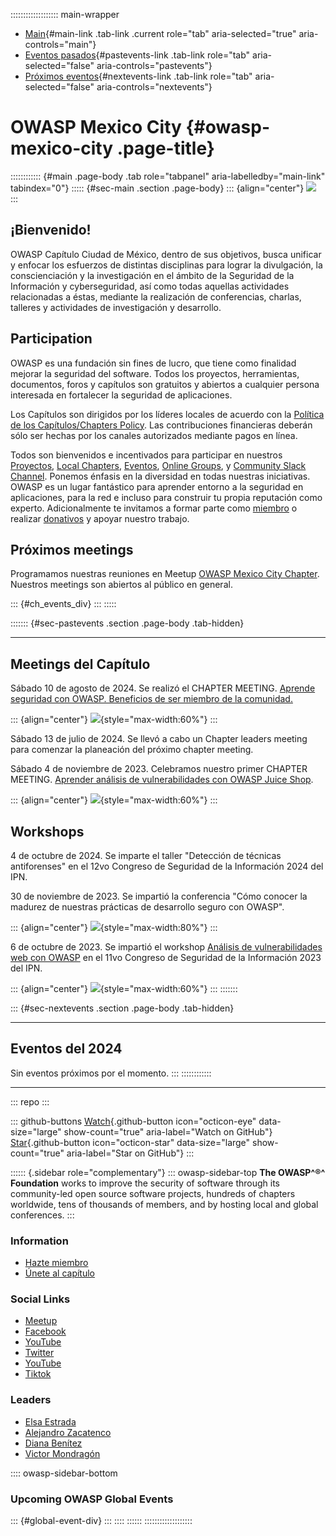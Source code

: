 ::::::::::::::::::: main-wrapper
- [Main](#div-main){#main-link .tab-link .current role="tab"
  aria-selected="true" aria-controls="main"}
- [Eventos pasados](#div-pastevents){#pastevents-link .tab-link
  role="tab" aria-selected="false" aria-controls="pastevents"}
- [Próximos eventos](#div-nextevents){#nextevents-link .tab-link
  role="tab" aria-selected="false" aria-controls="nextevents"}

# OWASP Mexico City {#owasp-mexico-city .page-title}

:::::::::::: {#main .page-body .tab role="tabpanel" aria-labelledby="main-link" tabindex="0"}
::::: {#sec-main .section .page-body}
::: {align="center"}
![](assets/images/OWASP_CDMX.png)
:::

## ¡Bienvenido!

OWASP Capítulo Ciudad de México, dentro de sus objetivos, busca unificar
y enfocar los esfuerzos de distintas disciplinas para lograr la
divulgación, la conscienciación y la investigación en el ámbito de la
Seguridad de la Información y cyberseguridad, así como todas aquellas
actividades relacionadas a éstas, mediante la realización de
conferencias, charlas, talleres y actividades de investigación y
desarrollo.

## Participation

OWASP es una fundación sin fines de lucro, que tiene como finalidad
mejorar la seguridad del software. Todos los proyectos, herramientas,
documentos, foros y capítulos son gratuitos y abiertos a cualquier
persona interesada en fortalecer la seguridad de aplicaciones.

Los Capítulos son dirigidos por los líderes locales de acuerdo con la
[Política de los Capítulos/Chapters
Policy](../www-policy/operational/chapters-2.html). Las contribuciones
financieras deberán sólo ser hechas por los canales autorizados mediante
pagos en línea.

Todos son bienvenidos e incentivados para participar en nuestros
[Proyectos](../projects/index.html), [Local
Chapters](../chapters/index.html), [Eventos](../events/index.html),
[Online Groups](https://groups.google.com/a/owasp.com/), y [Community
Slack Channel](https://owasp.slack.com/). Ponemos énfasis en la
diversidad en todas nuestras iniciativas. OWASP es un lugar fantástico
para aprender entorno a la seguridad en aplicaciones, para la red e
incluso para construir tu propia reputación como experto. Adicionalmente
te invitamos a formar parte como [miembro](../membership/index.html) o
realizar [donativos](../donate/index.html) y apoyar nuestro trabajo.

## Próximos meetings

Programamos nuestras reuniones en Meetup [OWASP Mexico City
Chapter](https://www.meetup.com/owasp-mexico-city-chapter/). Nuestros
meetings son abiertos al público en general.

::: {#ch_events_div}
:::
:::::

::::::: {#sec-pastevents .section .page-body .tab-hidden}

------------------------------------------------------------------------

## Meetings del Capítulo

Sábado 10 de agosto de 2024. Se realizó el CHAPTER MEETING. [Aprende
seguridad con OWASP. Beneficios de ser miembro de la
comunidad.](assets/docs/2024-ChapMeetAgosto-final.pdf)

::: {align="center"}
![](assets/images/aprendeseg.jpg){style="max-width:60%"}
:::

Sábado 13 de julio de 2024. Se llevó a cabo un Chapter leaders meeting
para comenzar la planeación del próximo chapter meeting.

Sábado 4 de noviembre de 2023. Celebramos nuestro primer CHAPTER
MEETING. [Aprender análisis de vulnerabilidades con OWASP Juice
Shop](assets/docs/2023-ChapMeetNov-OWASP_CDMX.pdf).

::: {align="center"}
![](assets/images/juiceshop1123.jpg){style="max-width:60%"}
:::

## Workshops

4 de octubre de 2024. Se imparte el taller "Detección de técnicas
antiforenses" en el 12vo Congreso de Seguridad de la Información 2024
del IPN.

30 de noviembre de 2023. Se impartió la conferencia "Cómo conocer la
madurez de nuestras prácticas de desarrollo seguro con OWASP".

::: {align="center"}
![](assets/images/happypath30-11-23.jpg){style="max-width:80%"}
:::

6 de octubre de 2023. Se impartió el workshop [Análisis de
vulnerabilidades web con OWASP](assets/docs/2023-AVOWASP-CSIOct23.pdf)
en el 11vo Congreso de Seguridad de la Información 2023 del IPN.

::: {align="center"}
![](assets/images/workshop.jpg){style="max-width:60%"}
:::
:::::::

::: {#sec-nextevents .section .page-body .tab-hidden}

------------------------------------------------------------------------

## Eventos del 2024

Sin eventos próximos por el momento.
:::
::::::::::::

------------------------------------------------------------------------

::: repo
:::

::: github-buttons
[Watch](https://github.com/owasp/www-chapter-mexico-city/subscription){.github-button
icon="octicon-eye" data-size="large" show-count="true"
aria-label="Watch on GitHub"}
[Star](https://github.com/owasp/www-chapter-mexico-city){.github-button
icon="octicon-star" data-size="large" show-count="true"
aria-label="Star on GitHub"}
:::

:::::: {.sidebar role="complementary"}
::: owasp-sidebar-top
**The OWASP^®^ Foundation** works to improve the security of software
through its community-led open source software projects, hundreds of
chapters worldwide, tens of thousands of members, and by hosting local
and global conferences.
:::

### Information

- [Hazte miembro](https://www.owasp.org/index.php/Membership)
- [Únete al capítulo](https://groups.google.com/a/owasp.org)

### Social Links

- [Meetup](https://www.meetup.com/owasp-mexico-city-chapter/)
- [Facebook](https://www.facebook.com/profile.php?id=100085296677988)
- [YouTube](https://youtube.com/channel/UCOQRgcOQ-AOQh1F-2-BrAAA)
- [Twitter](https://twitter.com/owasp_cdmx?t=Y2EhrThcvl_Cb3sGMs2zjQ&s=09)
- [YouTube](https://youtube.com/channel/UCOQRgcOQ-AOQh1F-2-BrAAA)
- [Tiktok](https://www.tiktok.com/@owasp_cdmx?_t=8VSdcgCqrgc&_r=1)

### Leaders

- [Elsa
  Estrada](../cdn-cgi/l/email-protection.html#a8cdc4dbc986cddbdcdac9ccc9e8c7dfc9dbd886c7dacf)
- [Alejandro
  Zacatenco](../cdn-cgi/l/email-protection.html#61000d040b000f05130e4f1b00020015040f020e210e160012114f0e1306)
- [Diana
  Benítez](../cdn-cgi/l/email-protection.html#94f0fdf5faf5baf6f1fafde0f1eed4fbe3f5e7e4bafbe6f3)
- [Victor
  Mondragón](../cdn-cgi/l/email-protection.html#25534c46514a570b484a4b415744424a4b654a524456550b4a5742)

:::: owasp-sidebar-bottom
### Upcoming OWASP Global Events

::: {#global-event-div}
:::
::::
::::::
:::::::::::::::::::
